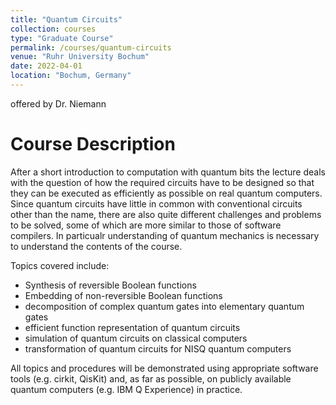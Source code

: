 ```yaml
---
title: "Quantum Circuits"
collection: courses
type: "Graduate Course"
permalink: /courses/quantum-circuits
venue: "Ruhr University Bochum"
date: 2022-04-01
location: "Bochum, Germany"
---
```


offered by Dr. Niemann

Course Description
======

After a short introduction to computation with quantum bits the lecture deals with the question of how the required circuits have to be designed so that they can be executed as efficiently as possible on real quantum computers.
Since quantum circuits have little in common with conventional circuits other than the name, there are also quite different challenges and problems to be solved, some of which are more similar to those of software compilers.
In particualr understanding of quantum mechanics is necessary to understand the contents of the course.

Topics covered include:

* Synthesis of reversible Boolean functions
* Embedding of non-reversible Boolean functions
* decomposition of complex quantum gates into elementary quantum gates
* efficient function representation of quantum circuits
* simulation of quantum circuits on classical computers
* transformation of quantum circuits for NISQ quantum computers

All topics and procedures will be demonstrated using appropriate software tools (e.g. cirkit, QisKit) and, as far as possible, on publicly available quantum computers (e.g. IBM Q Experience) in practice.
